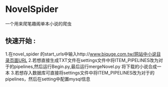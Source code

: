 # NovelSpider
一个用来爬笔趣阁单本小说的爬虫


## 快速开始 :
1.在novel_spider 的start_urls中输入http://www.biquge.com.tw/网站中小说目录页面URL
2.若想直接生成TXT文件在settings文件中将ITEM_PIPELINES改为对于的pipelines,然后运行Begin.py,最后运行mergeNovel.py
  将下载的小说合成一本
3.若想存入数据库可直接将settings文件中将ITEM_PIPELINES改为对于的pipelines，然后在setting中配置mysql信息
